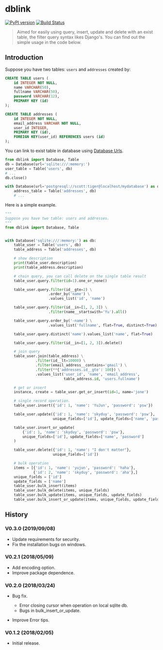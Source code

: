 # dblink

[![PyPI version](https://badge.fury.io/py/dblink.svg)](https://badge.fury.io/py/dblink)
[![Build Status](https://travis-ci.org/skyduy/dblink.svg?branch=master)](https://travis-ci.org/skyduy/dblink)

> Aimed for easily using query, insert, update and delete with an exist table, the filter query syntax likes Django's. You can find out the simple usage in the code below.

## Introduction
Suppose you have two tables: `users` and `addresses` created by:

```sql
CREATE TABLE users (
    id INTEGER NOT NULL,
    name VARCHAR(50),
    fullname VARCHAR(50),
    password VARCHAR(12),
    PRIMARY KEY (id)
);

CREATE TABLE addresses (
    id INTEGER NOT NULL,
    email_address VARCHAR NOT NULL,
    user_id INTEGER,
    PRIMARY KEY (id),
    FOREIGN KEY(user_id) REFERENCES users (id)
);
```

You can link to exist table in database using [Database Urls](http://docs.sqlalchemy.org/en/latest/core/engines.html#database-urls).

```python
from dblink import Database, Table
db = Database(url='sqlite:///:memory:')
user_table = Table('users', db)
# ...
db.close()

with Database(url='postgresql://scott:tiger@localhost/mydatabase') as db:
    address_table = Table('addresses', db)
    # ...
```

Here is a simple example.

```python
"""
Suppose you have two table: users and addresses.
"""
from dblink import Database, Table


with Database('sqlite:///:memory:') as db:
    table_user = Table('users', db)
    table_address = Table('addresses', db)

    # show description
    print(table_user.description)
    print(table_address.description)

    # chain query, you can call delete on the single table result
    table_user.query.filter(id=1).one_or_none()

    table_user.query.filter(id__gte=2) \
                    .order_by('name') \
                    .values_list('id', 'name')

    table_user.query.filter(id__in=[1, 2, 3]) \
                    .filter(name__startswith='Yu').all()

    table_user.query.order_by('-name') \
                    .values_list('fullname', flat=True, distinct=True)

    table_user.query.distinct('name').values_list('name', flat=True)

    table_user.query.filter(id__in=[1, 2, 3]).delete()

    # join query
    table_user.join(table_address) \
              .filter(id__lt=10000) \
              .filter(email_address__contains='gmail') \
              .filter(**{'addresses.id__gte': 100}) \
              .values_list('user_id', 'name', 'email_address',
                           table_address.id, 'users.fullname')

    # get or insert
    instance, create = table_user.get_or_insert(id=1, name='jone')

    # single record operation.
    table_user.insert({'id': 1, 'name': 'YuJun', 'password': 'psw'})

    table_user.update({'id': 1, 'name': 'skyduy', 'password': 'psw'},
                      unique_fields=['id'], update_fields=['name', 'password'])

    table_user.insert_or_update(
        {'id': 1, 'name': 'skyduy', 'password': 'psw'},
        unique_fields=['id'], update_fields=['name', 'password']
    )

    table_user.delete({'id': 1, 'name': "I don't matter"},
                      unique_fields=['id'])

    # bulk operation
    items = [{'id': 1, 'name': 'yujun', 'password': 'haha'},
             {'id': 2, 'name': 'skyduy', 'password': 'aha'},]
    unique_fields = ['id']
    update_fields = ['name']
    table_user.bulk_insert(items)
    table_user.bulk_delete(items, unique_fields)
    table_user.bulk_update(items, unique_fields, update_fields)
    table_user.bulk_insert_or_update(items, unique_fields, update_fields)
```

## History
### V0.3.0 (2019/09/08)
- Update requirements for security.
- Fix the installation bugs on windows.

### V0.2.1 (2018/05/09)

- Add encoding option.
- Improve package dependence.

### V0.2.0 (2018/03/24)

- Bug fix.
  - Error closing cursor when operation on local sqlite db.
  - Bugs in bulk_insert_or_update.

- Improve Error tips.

### V0.1.2 (2018/02/05)

- Initial release.
